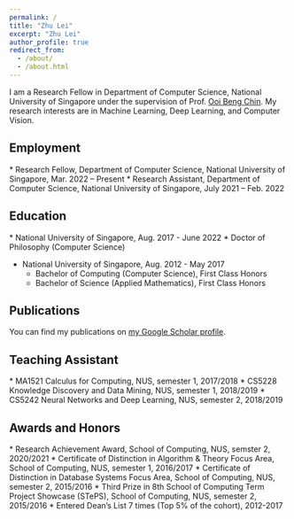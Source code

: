 ```yaml
---
permalink: /
title: "Zhu Lei"
excerpt: "Zhu Lei"
author_profile: true
redirect_from: 
  - /about/
  - /about.html
---
```


I am a Research Fellow in Department of Computer Science, National University of Singapore under the supervision of Prof. <a href="https://www.comp.nus.edu.sg/~ooibc/">Ooi Beng Chin</a>. My research interests are in Machine Learning, Deep Learning, and Computer Vision.


<h2>Employment</h2>
* Research Fellow, Department of Computer Science, National University of Singapore, Mar. 2022 – Present
* Research Assistant, Department of Computer Science, National University of Singapore, July 2021 – Feb. 2022


<h2>Education</h2>
* National University of Singapore, Aug. 2017 - June 2022
  * Doctor of Philosophy (Computer Science)

* National University of Singapore, Aug. 2012 - May 2017
  * Bachelor of Computing (Computer Science), First Class Honors
  * Bachelor of Science (Applied Mathematics), First Class Honors 


<h2>Publications</h2>
  You can find my publications on <a href="https://scholar.google.com/citations?hl=en&user=7sbImykAAAAJ">my Google Scholar profile</a>.


<h2>Teaching Assistant</h2>
  * MA1521 Calculus for Computing, NUS, semester 1, 2017/2018
  * CS5228 Knowledge Discovery and Data Mining, NUS, semester 1, 2018/2019
  * CS5242 Neural Networks and Deep Learning, NUS, semester 2, 2018/2019


<h2>Awards and Honors</h2>
  * Research Achievement Award, School of Computing, NUS, semster 2, 2020/2021
  * Certificate of Distinction in Algorithm & Theory Focus Area, School of Computing, NUS, semester 1, 2016/2017
  * Certificate of Distinction in Database Systems Focus Area, School of Computing, NUS, semester 2, 2015/2016
  * Third Prize in 8th School of Computing Term Project Showcase (STePS), School of Computing, NUS, semester 2, 2015/2016
  * Entered Dean’s List 7 times (Top 5% of the cohort), 2012-2017
  